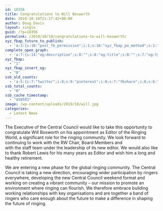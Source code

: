 ```yaml
---
id: 18356
title: Congratulations to Will Bosworth
date: 2019-10-10T21:17:42+00:00
author: Doug Davis
layout: single
guid: /?p=18356
permalink: /2019/10/10/congratulations-to-will-bosworth/
xyz_fbap_future_to_publish:
  - 'a:3:{s:18:"post_fb_permission";i:1;s:18:"xyz_fbap_po_method";s:1:"2";s:16:"xyz_fbap_message";s:62:"News item added to the CCCBR website: {POST_TITLE} {PERMALINK}";}'
complete_open_graph:
  - 'a:7:{s:14:"og:description";s:0:"";s:8:"og:title";s:0:"";s:7:"og:type";s:0:"";s:12:"twitter:card";s:7:"summary";s:15:"twitter:creator";s:0:"";s:19:"twitter:description";s:0:"";s:8:"og:image";s:5:"18358";}'
xyz_fbap:
  - "1"
xyz_fbap_insert_og:
  - "0"
ssb_old_counts:
  - 'a:5:{s:7:"twitter";i:0;s:9:"pinterest";i:0;s:7:"fbshare";i:0;s:6:"reddit";i:0;s:6:"tumblr";N;}'
ssb_total_counts:
  - "0"
ssb_cache_timestamp:
  - "450503"
image: /wp-content/uploads/2019/10/will.jpg
categories:
  - Latest News
---
```

The Executive of the Central Council would like to take this opportunity to congratulate Will Bosworth on his appointment as Editor of the Ringing World, a significant role for the ringing community. We look forward to continuing to work with the RW Chair, Board Members and  
with the staff team under the leadership of its new editor. We would also like to thank Robert Lewis for his many years as Editor and wish him a long and healthy retirement.

We are entering a new phase for the global ringing community. The Central Council is taking a new direction, encouraging wider participation by ringers everywhere, developing the new Central Council weekend format and working on creating a vibrant community – our mission to promote an environment where ringing can flourish. We therefore embrace building working relationships with key organisations and are together a band of ringers who care enough about the future to make a difference in shaping the future of ringing.
